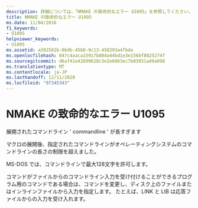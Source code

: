 ```yaml
---
description: 詳細については、「NMAKE の致命的なエラー U1095」を参照してください。
title: NMAKE の致命的なエラー U1095
ms.date: 11/04/2016
f1_keywords:
- U1095
helpviewer_keywords:
- U1095
ms.assetid: a392582b-06db-4568-9c13-450293a4fbda
ms.openlocfilehash: 047c4aaca15917b884a44bd1e3e156bf8825274f
ms.sourcegitcommit: d6af41e42699628c3e2e6063ec7b03931a49a098
ms.translationtype: MT
ms.contentlocale: ja-JP
ms.lasthandoff: 12/11/2020
ms.locfileid: "97345343"
---
```

# <a name="nmake-fatal-error-u1095"></a>NMAKE の致命的なエラー U1095

展開されたコマンドライン ' commandline ' が長すぎます

マクロの展開後、指定されたコマンドラインがオペレーティングシステムのコマンドラインの長さの制限を超えました。

MS-DOS では、コマンドラインで最大128文字を許可します。

コマンドがファイルからのコマンドライン入力を受け付けることができるプログラム用のコマンドである場合は、コマンドを変更し、ディスク上のファイルまたはインラインファイルから入力を指定します。 たとえば、LINK と LIB は応答ファイルからの入力を受け入れます。
